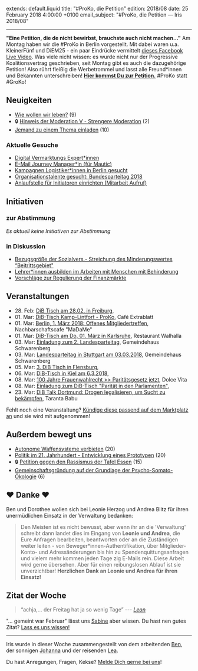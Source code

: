 
extends: default.liquid
title: "#ProKo, die Petition"
edition: 2018/08
date: 25 February 2018 4:00:00 +0100
email_subject: "#ProKo, die Petition — Iris 2018/08"

---
**"Eine Petition, die de nicht bewirbst, brauchste auch nicht machen..."** 
Am Montag haben wir die #ProKo in Berlin vorgestellt. Mit dabei waren u.a. KleinerFünf und DiEM25 - ein paar Eindrücke vermittelt [dieses Facebook Live Video](https://www.facebook.com/demokratiebewegen/videos/1980700782197438/). Was viele nicht wissen: es wurde nicht nur der Progressive Koalitionsvertrag geschrieben, seit Montag gibt es auch die dazugehörige Petition! Also rührt fleißig die Werbetrommel und lasst alle Freund\*innen und Bekannten unterschreiben! 
[**Hier kommst Du zur Petition.**](https://progressivekoalition.de/)
#ProKo statt #GroKo!

## Neuigkeiten

 - [Wie wollen wir leben?](https://marktplatz.bewegung.jetzt/t/wie-wollen-wir-leben/18076) (9)
 - 🔒 [Hinweis der Moderation V - Strengere Moderation](https://marktplatz.bewegung.jetzt/t/hinweis-der-moderation-v-strengere-moderation/17847) (2)
 - [Jemand zu einem Thema einladen](https://marktplatz.bewegung.jetzt/t/jemand-zu-einem-thema-einladen/17756) (10)

### Aktuelle Gesuche

 - [Digital Vermarktungs Expert\*innen](https://marktplatz.bewegung.jetzt/t/digital-vermarktungs-expert-innen/17761)
 - [E-Mail Journey Manager\*in (für Mautic)](https://marktplatz.bewegung.jetzt/t/e-mail-journey-manager-in-fuer-mautic/17754)
 - [Kampagnen Logistiker\*innen in Berlin gesucht](https://marktplatz.bewegung.jetzt/t/kampagnen-logistiker-innen-in-berlin-gesucht/17749)
 - [Organisationstalente gesucht: Bundesparteitag 2018](https://marktplatz.bewegung.jetzt/t/organisationstalente-gesucht-bundesparteitag-2018/17355)
 - [Anlaufstelle für Initiatoren einrichten (Mitarbeit Aufruf)](https://marktplatz.bewegung.jetzt/t/anlaufstelle-fuer-initiatoren-einrichten-mitarbeit-aufruf/15684)

## Initiativen

### zur Abstimmung
_Es aktuell keine Initiativen zur Abstimmung_

### in Diskussion
 - [Bezugsgröße der Sozialvers.- Streichung des Minderungswertes “Beitrittsgebiet"](https://abstimmen.bewegung.jetzt/initiative/178-bezugsgroe-der-sozialvers-streichung-des-minderungswertes-beitrittsgebiet)
 - [Lehrer*innen ausbilden im Arbeiten mit Menschen mit Behinderung](https://abstimmen.bewegung.jetzt/initiative/179-lehrerinnen-ausbilden-im-arbeiten-mit-menschen-mit-behinderung)
 - [Vorschläge zur Regulierung der Finanzmärkte](https://abstimmen.bewegung.jetzt/initiative/183-vorschlage-zur-regulierung-der-finanzmarkte)


## Veranstaltungen

 - 28.&nbsp;Feb: [DiB Tisch am 28.02. in Freiburg](https://marktplatz.bewegung.jetzt/t/dib-tisch-am-28-02-in-freiburg/18037), 
 - 01.&nbsp;Mar: [DiB-Tisch Kamp-Lintfort - ProKo](https://marktplatz.bewegung.jetzt/t/dib-tisch-kamp-lintfort-proko/17833), Café Extrablatt
 - 01.&nbsp;Mar: [Berlin, 1. März 2018: Offenes Mitgliedertreffen](https://marktplatz.bewegung.jetzt/t/berlin-1-maerz-2018-offenes-mitgliedertreffen/17694), Nachbarschaftscafe "MaDaMe"
 - 01.&nbsp;Mar: [DiB-Tisch am Do, 01. März in Karlsruhe](https://marktplatz.bewegung.jetzt/t/dib-tisch-am-do-01-maerz-in-karlsruhe/17569), Restaurant Walhalla
 - 03.&nbsp;Mar: [Einladung zum 2. Landesparteitag](https://marktplatz.bewegung.jetzt/t/einladung-zum-2-landesparteitag/16435), Gemeindehaus Schwarenberg
 - 03.&nbsp;Mar: [Landesparteitag in Stuttgart am 03.03.2018](https://marktplatz.bewegung.jetzt/t/landesparteitag-in-stuttgart-am-03-03-2018/15836), Gemeindehaus Schwarenberg
 - 05.&nbsp;Mar: [3. DiB Tisch in Flensburg](https://marktplatz.bewegung.jetzt/t/3-dib-tisch-in-flensburg/17349), 
 - 06.&nbsp;Mar: [DiB-Tisch in Kiel am 6.3.2018](https://marktplatz.bewegung.jetzt/t/dib-tisch-in-kiel-am-6-3-2018/18014), 
 - 08.&nbsp;Mar: [100 Jahre Frauenwahlrecht >> Paritätsgesetz jetzt](https://marktplatz.bewegung.jetzt/t/100-jahre-frauenwahlrecht-paritaetsgesetz-jetzt/18023), Dolce Vita
 - 08.&nbsp;Mar: [Einladung zum DiB-Tisch "Parität in den Parlamenten"](https://marktplatz.bewegung.jetzt/t/einladung-zum-dib-tisch-paritaet-in-den-parlamenten/18017), 
 - 23.&nbsp;Mar: [DiB Talk Dortmund: Drogen legalisieren, um Sucht zu bekämpfen](https://marktplatz.bewegung.jetzt/t/dib-talk-dortmund-drogen-legalisieren-um-sucht-zu-bekaempfen/16786), Taranta Babu


Fehlt noch eine Veranstaltung? [Kündige diese passend auf dem Marktplatz an](https://marktplatz.bewegung.jetzt/t/veranstaltungen-fuer-iris-ankuendigen/11128?source_topic_id=2720) und sie wird mit aufgenommen!

## Außerdem bewegt uns

 - [Autonome Waffensysteme verbieten](https://marktplatz.bewegung.jetzt/t/autonome-waffensysteme-verbieten/17657) (20)
 - [Politik im 21. Jahrhundert - Entwicklung eines Prototypen](https://marktplatz.bewegung.jetzt/t/politik-im-21-jahrhundert-entwicklung-eines-prototypen/17926) (20)
 - 🔒 [Petition gegen den Rassismus der Tafel Essen](https://marktplatz.bewegung.jetzt/t/petition-gegen-den-rassismus-der-tafel-essen/18041) (15)
 - [Gemeinschaftsgründung auf der Grundlage der Psycho-Somato-Ökologie](https://marktplatz.bewegung.jetzt/t/gemeinschaftsgruendung-auf-der-grundlage-der-psycho-somato-oekologie/17859) (6)

## ❤️ Danke ❤️

Ben und Dorothee wollen sich bei Leonie Herzog und Andrea Blitz für ihren unermüdlichen Einsatz in der Verwaltung bedanken:

>Den Meisten ist es nicht bewusst, aber wenn ihr an die 'Verwaltung' schreibt dann landet dies im Eingang von **Leonie und Andrea**, die Eure Anfragen bearbeiten, beantworten oder an die Zuständigen weiter leiten - von Beweger\*innen-Authentifikation, über Mitglieder-Konto- und Adressänderungen bis hin zu Spendenquittungsanfragen und vielem mehr kommen jeden Tage zig E-Mails rein. Diese Arbeit wird gerne übersehen. Aber für einen reibungslosen Ablauf ist sie unverzichtbar! **Herzlichen Dank an Leonie und Andrea für ihren Einsatz!**


## Zitat der Woche
> “achja,… der Freitag hat ja so wenig Tage” --- <cite>[Leon](https://marktplatz.bewegung.jetzt/u/leon)</cite>

"… gemeint war Februar" lässt uns [Sabine](https://marktplatz.bewegung.jetzt/u/Sabine) aber wissen. Du hast nen gutes Zitat? [Lass es uns wissen!](https://marktplatz.bewegung.jetzt/t/lustige-dib-zitate/10175)


---

Iris wurde in dieser Woche zusammengestellt von dem arbeitenden [Ben](https://marktplatz.bewegung.jetzt/u/Ben/), der sonnigen [Johanna](https://marktplatz.bewegung.jetzt/u/Johanna/) und der reisenden [Lea](https://marktplatz.bewegung.jetzt/u/Leia/).

Du hast Anregungen, Fragen, Kekse? [Melde Dich gerne bei uns](https://marktplatz.bewegung.jetzt/t/neu-iris-die-woechtliche-zusammenfasssung-zum-sonntagsbrunch/10990)!

